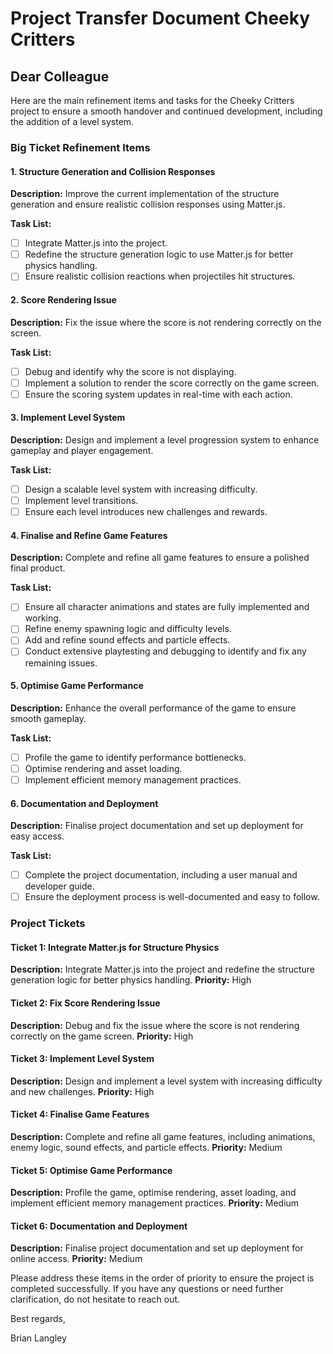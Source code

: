 # Project Transfer Document Cheeky Critters

## Dear Colleague

Here are the main refinement items and tasks for the Cheeky Critters project to ensure a smooth handover and continued development, including the addition of a level system.

### Big Ticket Refinement Items

#### 1. Structure Generation and Collision Responses
**Description:** Improve the current implementation of the structure generation and ensure realistic collision responses using Matter.js.

**Task List:**
- [ ] Integrate Matter.js into the project.
- [ ] Redefine the structure generation logic to use Matter.js for better physics handling.
- [ ] Ensure realistic collision reactions when projectiles hit structures.

#### 2. Score Rendering Issue
**Description:** Fix the issue where the score is not rendering correctly on the screen.

**Task List:**
- [ ] Debug and identify why the score is not displaying.
- [ ] Implement a solution to render the score correctly on the game screen.
- [ ] Ensure the scoring system updates in real-time with each action.

#### 3. Implement Level System
**Description:** Design and implement a level progression system to enhance gameplay and player engagement.

**Task List:**
- [ ] Design a scalable level system with increasing difficulty.
- [ ] Implement level transitions.
- [ ] Ensure each level introduces new challenges and rewards.

#### 4. Finalise and Refine Game Features
**Description:** Complete and refine all game features to ensure a polished final product.

**Task List:**
- [ ] Ensure all character animations and states are fully implemented and working.
- [ ] Refine enemy spawning logic and difficulty levels.
- [ ] Add and refine sound effects and particle effects.
- [ ] Conduct extensive playtesting and debugging to identify and fix any remaining issues.

#### 5. Optimise Game Performance
**Description:** Enhance the overall performance of the game to ensure smooth gameplay.

**Task List:**
- [ ] Profile the game to identify performance bottlenecks.
- [ ] Optimise rendering and asset loading.
- [ ] Implement efficient memory management practices.

#### 6. Documentation and Deployment
**Description:** Finalise project documentation and set up deployment for easy access.

**Task List:**
- [ ] Complete the project documentation, including a user manual and developer guide.
- [ ] Ensure the deployment process is well-documented and easy to follow.

### Project Tickets

#### Ticket 1: Integrate Matter.js for Structure Physics
**Description:** Integrate Matter.js into the project and redefine the structure generation logic for better physics handling.
**Priority:** High

#### Ticket 2: Fix Score Rendering Issue
**Description:** Debug and fix the issue where the score is not rendering correctly on the game screen.
**Priority:** High

#### Ticket 3: Implement Level System
**Description:** Design and implement a level system with increasing difficulty and new challenges.
**Priority:** High

#### Ticket 4: Finalise Game Features
**Description:** Complete and refine all game features, including animations, enemy logic, sound effects, and particle effects.
**Priority:** Medium

#### Ticket 5: Optimise Game Performance
**Description:** Profile the game, optimise rendering, asset loading, and implement efficient memory management practices.
**Priority:** Medium

#### Ticket 6: Documentation and Deployment
**Description:** Finalise project documentation and set up deployment for online access.
**Priority:** Medium

Please address these items in the order of priority to ensure the project is completed successfully. If you have any questions or need further clarification, do not hesitate to reach out.

Best regards,

Brian Langley